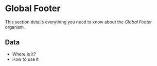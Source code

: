 # Global Footer
This section details everything you need to know about the *Global Footer* organism.
## Data
- Where is it?
- How to use it